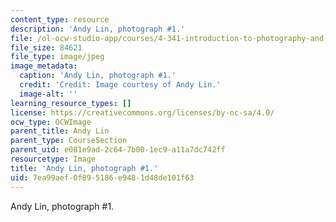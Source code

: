 ```yaml
---
content_type: resource
description: 'Andy Lin, photograph #1.'
file: /ol-ocw-studio-app/courses/4-341-introduction-to-photography-and-related-media-fall-2007/7ea99aef0f895186e9481d48de101f63_lin1.jpg
file_size: 84621
file_type: image/jpeg
image_metadata:
  caption: 'Andy Lin, photograph #1.'
  credit: 'Credit: Image courtesy of Andy Lin.'
  image-alt: ''
learning_resource_types: []
license: https://creativecommons.org/licenses/by-nc-sa/4.0/
ocw_type: OCWImage
parent_title: Andy Lin
parent_type: CourseSection
parent_uid: e081e9ad-2c64-7b00-1ec9-a11a7dc742ff
resourcetype: Image
title: 'Andy Lin, photograph #1.'
uid: 7ea99aef-0f89-5186-e948-1d48de101f63
---
```

Andy Lin, photograph #1.